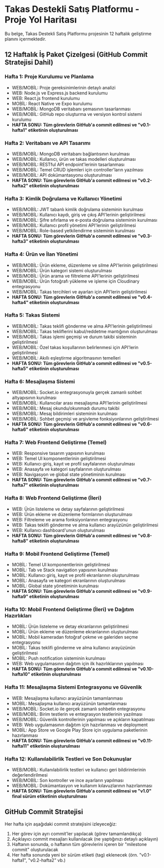 # Takas Destekli Satış Platformu - Proje Yol Haritası

Bu belge, Takas Destekli Satış Platformu projesinin 12 haftalık geliştirme planını içermektedir.

## 12 Haftalık İş Paket Çizelgesi (GitHub Commit Stratejisi Dahil)

### Hafta 1: Proje Kurulumu ve Planlama
- WEB/MOBİL: Proje gereksinimlerinin detaylı analizi
- WEB: Node.js ve Express.js backend kurulumu
- WEB: React.js frontend kurulumu
- MOBİL: React Native ve Expo kurulumu
- WEB/MOBİL: MongoDB veritabanı şemasının tasarlanması
- WEB/MOBİL: GitHub repo oluşturma ve versiyon kontrol sistemi kurulumu
- **HAFTA SONU: Tüm görevlerin GitHub'a commit edilmesi ve "v0.1-hafta1" etiketinin oluşturulması**

### Hafta 2: Veritabanı ve API Tasarımı
- WEB/MOBİL: MongoDB veritabanı bağlantısının kurulması
- WEB/MOBİL: Kullanıcı, ürün ve takas modelleri oluşturulması
- WEB/MOBİL: RESTful API endpoint'lerinin tasarlanması
- WEB/MOBİL: Temel CRUD işlemleri için controller'ların yazılması
- WEB/MOBİL: API dokümantasyonu oluşturulması
- **HAFTA SONU: Tüm görevlerin GitHub'a commit edilmesi ve "v0.2-hafta2" etiketinin oluşturulması**

### Hafta 3: Kimlik Doğrulama ve Kullanıcı Yönetimi
- WEB/MOBİL: JWT tabanlı kimlik doğrulama sisteminin kurulması
- WEB/MOBİL: Kullanıcı kaydı, giriş ve çıkış API'lerinin geliştirilmesi
- WEB/MOBİL: Şifre sıfırlama ve e-posta doğrulama sisteminin kurulması
- WEB/MOBİL: Kullanıcı profil yönetimi API'lerinin geliştirilmesi
- WEB/MOBİL: Role-based yetkilendirme sisteminin kurulması
- **HAFTA SONU: Tüm görevlerin GitHub'a commit edilmesi ve "v0.3-hafta3" etiketinin oluşturulması**

### Hafta 4: Ürün ve İlan Yönetimi
- WEB/MOBİL: Ürün ekleme, düzenleme ve silme API'lerinin geliştirilmesi
- WEB/MOBİL: Ürün kategori sistemi oluşturulması
- WEB/MOBİL: Ürün arama ve filtreleme API'lerinin geliştirilmesi
- WEB/MOBİL: Ürün fotoğrafı yükleme ve işleme için Cloudinary entegrasyonu
- WEB/MOBİL: Takas tercihleri ve ayarları için API'lerin geliştirilmesi
- **HAFTA SONU: Tüm görevlerin GitHub'a commit edilmesi ve "v0.4-hafta4" etiketinin oluşturulması**

### Hafta 5: Takas Sistemi
- WEB/MOBİL: Takas teklifi gönderme ve alma API'lerinin geliştirilmesi
- WEB/MOBİL: Takas tekliflerini kabul/reddetme mantığının oluşturulması
- WEB/MOBİL: Takas işlemi geçmişi ve durum takibi sisteminin geliştirilmesi
- WEB/MOBİL: Özel takas koşullarının belirlenmesi için API'lerin geliştirilmesi
- WEB/MOBİL: Akıllı eşleştirme algoritmasının temelleri
- **HAFTA SONU: Tüm görevlerin GitHub'a commit edilmesi ve "v0.5-hafta5" etiketinin oluşturulması**

### Hafta 6: Mesajlaşma Sistemi
- WEB/MOBİL: Socket.io entegrasyonuyla gerçek zamanlı sohbet altyapısının kurulması
- WEB/MOBİL: Kullanıcılar arası mesajlaşma API'lerinin geliştirilmesi
- WEB/MOBİL: Mesaj okundu/okunmadı durumu takibi
- WEB/MOBİL: Mesaj bildirimleri sisteminin kurulması
- WEB/MOBİL: Sohbet geçmişi ve arşivleme fonksiyonlarının geliştirilmesi
- **HAFTA SONU: Tüm görevlerin GitHub'a commit edilmesi ve "v0.6-hafta6" etiketinin oluşturulması**

### Hafta 7: Web Frontend Geliştirme (Temel)
- WEB: Responsive tasarım yapısının kurulması
- WEB: Temel UI komponentlerinin geliştirilmesi
- WEB: Kullanıcı giriş, kayıt ve profil sayfalarının oluşturulması
- WEB: Anasayfa ve kategori sayfalarının oluşturulması
- WEB: Navigasyon ve global state yönetiminin kurulması
- **HAFTA SONU: Tüm görevlerin GitHub'a commit edilmesi ve "v0.7-hafta7" etiketinin oluşturulması**

### Hafta 8: Web Frontend Geliştirme (İleri)
- WEB: Ürün listeleme ve detay sayfalarının geliştirilmesi
- WEB: Ürün ekleme ve düzenleme formlarının oluşturulması
- WEB: Filtreleme ve arama fonksiyonlarının entegrasyonu
- WEB: Takas teklifi gönderme ve alma kullanıcı arayüzünün geliştirilmesi
- WEB: Kullanıcı dashboard'unun oluşturulması
- **HAFTA SONU: Tüm görevlerin GitHub'a commit edilmesi ve "v0.8-hafta8" etiketinin oluşturulması**

### Hafta 9: Mobil Frontend Geliştirme (Temel)
- MOBİL: Temel UI komponentlerinin geliştirilmesi
- MOBİL: Tab ve Stack navigation yapısının kurulması
- MOBİL: Kullanıcı giriş, kayıt ve profil ekranlarının oluşturulması
- MOBİL: Anasayfa ve kategori ekranlarının oluşturulması
- MOBİL: Global state yönetiminin kurulması
- **HAFTA SONU: Tüm görevlerin GitHub'a commit edilmesi ve "v0.9-hafta9" etiketinin oluşturulması**

### Hafta 10: Mobil Frontend Geliştirme (İleri) ve Dağıtım Hazırlıkları
- MOBİL: Ürün listeleme ve detay ekranlarının geliştirilmesi
- MOBİL: Ürün ekleme ve düzenleme ekranlarının oluşturulması 
- MOBİL: Mobil kameradan fotoğraf çekme ve galeriden seçme entegrasyonu
- MOBİL: Takas teklifi gönderme ve alma kullanıcı arayüzünün geliştirilmesi
- MOBİL: Push notification sisteminin kurulması
- WEB: Web uygulamasının dağıtım için ilk hazırlıklarının yapılması
- **HAFTA SONU: Tüm görevlerin GitHub'a commit edilmesi ve "v0.10-hafta10" etiketinin oluşturulması**

### Hafta 11: Mesajlaşma Sistemi Entegrasyonu ve Güvenlik
- WEB: Mesajlaşma kullanıcı arayüzünün tamamlanması
- MOBİL: Mesajlaşma kullanıcı arayüzünün tamamlanması
- WEB/MOBİL: Socket.io ile gerçek zamanlı sohbetin entegrasyonu
- WEB/MOBİL: Birim testlerin ve entegrasyon testlerinin yazılması
- WEB/MOBİL: Güvenlik kontrollerinin yapılması ve açıkların kapatılması
- WEB: Web uygulamasının dağıtım için hazırlanması ve deployment
- MOBİL: App Store ve Google Play Store için uygulama paketlerinin hazırlanması
- **HAFTA SONU: Tüm görevlerin GitHub'a commit edilmesi ve "v0.11-hafta11" etiketinin oluşturulması**

### Hafta 12: Kullanılabilirlik Testleri ve Son Dokunuşlar
- WEB/MOBİL: Kullanılabilirlik testleri ve kullanıcı geri bildirimlerinin değerlendirilmesi
- WEB/MOBİL: Son kontroller ve ince ayarların yapılması
- WEB/MOBİL: Dokümantasyon ve kullanım kılavuzlarının hazırlanması
- **HAFTA SONU: Tüm görevlerin GitHub'a commit edilmesi ve "v1.0" final sürüm etiketinin oluşturulması**

## GitHub Commit Stratejisi

Her hafta için aşağıdaki commit stratejisini izleyeceğiz:

1. Her görev için ayrı commit'ler yapılacak (görev tamamlandıkça)
2. Açıklayıcı commit mesajları kullanılacak (ne yaptığınızı detaylı açıklayın)
3. Haftanın sonunda, o haftanın tüm görevlerini içeren bir "milestone commit" oluşturulacak
4. Her hafta sonunda yeni bir sürüm etiketi (tag) eklenecek (örn. "v0.1-hafta1", "v0.2-hafta2" vb.) 